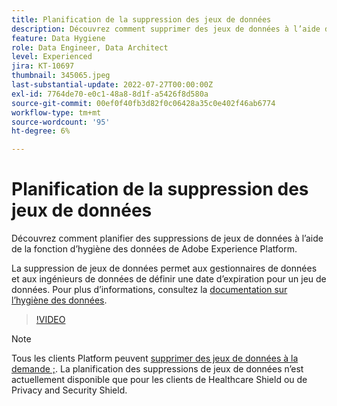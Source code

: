```yaml
---
title: Planification de la suppression des jeux de données
description: Découvrez comment supprimer des jeux de données à l’aide de la fonction Adobe Experience Platform Data Hygiene.
feature: Data Hygiene
role: Data Engineer, Data Architect
level: Experienced
jira: KT-10697
thumbnail: 345065.jpeg
last-substantial-update: 2022-07-27T00:00:00Z
exl-id: 7764de70-e0c1-48a8-8d1f-a5426f8d580a
source-git-commit: 00ef0f40fb3d82f0c06428a35c0e402f46ab6774
workflow-type: tm+mt
source-wordcount: '95'
ht-degree: 6%

---
```


# Planification de la suppression des jeux de données

Découvrez comment planifier des suppressions de jeux de données à l’aide de la fonction d’hygiène des données de Adobe Experience Platform.

La suppression de jeux de données permet aux gestionnaires de données et aux ingénieurs de données de définir une date d’expiration pour un jeu de données. Pour plus d’informations, consultez la [documentation sur l’hygiène des données](https://experienceleague.adobe.com/docs/experience-platform/hygiene/home.html?lang=fr).


>[!VIDEO](https://video.tv.adobe.com/v/345065?learn=on)

>[!NOTE]
>
> Tous les clients Platform peuvent [supprimer des jeux de données à la demande ;](https://experienceleague.adobe.com/docs/experience-platform/catalog/datasets/user-guide.html#delete). La planification des suppressions de jeux de données n’est actuellement disponible que pour les clients de Healthcare Shield ou de Privacy and Security Shield.
